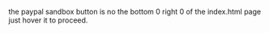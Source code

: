 the paypal sandbox button is no the 
bottom 0 
right 0 of the index.html page just hover it to proceed.
